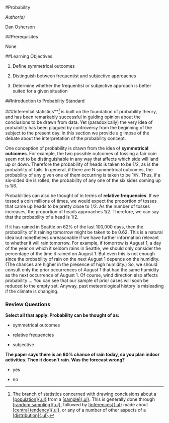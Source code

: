 #Probability

*Author(s)*

Dan Osherson

##Prerequisites

None

##Learning Objectives

1.  Define symmetrical outcomes

2.  Distinguish between frequentist and subjective approaches

3.  Determine whether the frequentist or subjective approach is better suited for a given situation

##Introduction to Probability Standard

###Inferential statistics**[^1] is built on the foundation of probability theory, and has been remarkably successful in guiding opinion about the conclusions to be drawn from data. Yet (paradoxically) the very idea of probability has been plagued by controversy from the beginning of the subject to the present day. In this section we provide a glimpse of the debate about the interpretation of the probability concept.

One conception of probability is drawn from the idea of **symmetrical outcomes**. For example, the two possible outcomes of tossing a fair coin seem not to be distinguishable in any way that affects which side will land up or down. Therefore the probability of heads is taken to be 1/2, as is the probability of tails. In general, if there are N symmetrical outcomes, the probability of any given one of them occurring is taken to be 1/N. Thus, if a six-sided die is rolled, the probability of any one of the six sides coming up is 1/6.

Probabilities can also be thought of in terms of **relative frequencies**. If we tossed a coin millions of times, we would expect the proportion of tosses that came up heads to be pretty close to 1/2. As the number of tosses increases, the proportion of heads approaches 1/2. Therefore, we can say that the probability of a head is 1/2.

If it has rained in Seattle on 62% of the last 100,000 days, then the probability of it raining tomorrow might be taken to be 0.62. This is a natural idea but nonetheless unreasonable if we have further information relevant to whether it will rain tomorrow. For example, if tomorrow is August 1, a day of the year on which it seldom rains in Seattle, we should only consider the percentage of the time it rained on August 1. But even this is not enough since the probability of rain on the next August 1 depends on the humidity. (The chances are higher in the presence of high humidity.) So, we should consult only the prior occurrences of August 1 that had the same humidity as the next occurrence of August 1. Of course, wind direction also affects probability \... You can see that our sample of prior cases will soon be reduced to the empty set. Anyway, past meteorological history is misleading if the climate is changing.

### Review Questions

**Select all that apply. Probability can be thought of as:**

-   symmetrical outcomes

-   relative frequencies

-   subjective

**The paper says there is an 80% chance of rain today, so you plan indoor activities. Then it doesn\'t rain. Was the forecast wrong?**

-   yes

-   no

[^1]: The branch of statistics concerned with drawing conclusions about a [[population]{.ul}](https://onlinestatbook.com/2/glossary/population.html) from a [[sample]{.ul}](https://onlinestatbook.com/2/glossary/sample.html). This is generally done through [[random sampling]{.ul}](https://onlinestatbook.com/2/glossary/random_sampling.html), followed by [[inferences]{.ul}](https://onlinestatbook.com/2/glossary/inference.html) made about [[central tendency]{.ul}](https://onlinestatbook.com/2/glossary/center(distribution).html), or any of a number of other aspects of a [[distribution]{.ul}](https://onlinestatbook.com/2/glossary/distribution.html).
